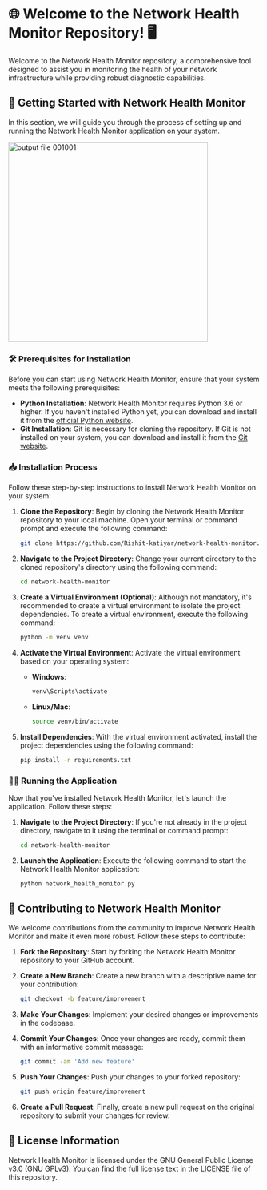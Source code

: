 # 🌐 Welcome to the Network Health Monitor Repository! 🖥️

Welcome to the Network Health Monitor repository, a comprehensive tool designed to assist you in monitoring the health of your network infrastructure while providing robust diagnostic capabilities.

## 🚀 Getting Started with Network Health Monitor

In this section, we will guide you through the process of setting up and running the Network Health Monitor application on your system.

<img width="399" alt="output file 001001" src="https://github.com/Rishit-katiyar/network-health-monitor/assets/167756997/82966967-2c4e-410f-b8dc-b79c927cf548">

### 🛠️ Prerequisites for Installation

Before you can start using Network Health Monitor, ensure that your system meets the following prerequisites:

- **Python Installation**: Network Health Monitor requires Python 3.6 or higher. If you haven't installed Python yet, you can download and install it from the [official Python website](https://www.python.org/).
- **Git Installation**: Git is necessary for cloning the repository. If Git is not installed on your system, you can download and install it from the [Git website](https://git-scm.com/).

### 📥 Installation Process

Follow these step-by-step instructions to install Network Health Monitor on your system:

1. **Clone the Repository**: Begin by cloning the Network Health Monitor repository to your local machine. Open your terminal or command prompt and execute the following command:

    ```bash
    git clone https://github.com/Rishit-katiyar/network-health-monitor.git
    ```

2. **Navigate to the Project Directory**: Change your current directory to the cloned repository's directory using the following command:

    ```bash
    cd network-health-monitor
    ```

3. **Create a Virtual Environment (Optional)**: Although not mandatory, it's recommended to create a virtual environment to isolate the project dependencies. To create a virtual environment, execute the following command:

    ```bash
    python -m venv venv
    ```

4. **Activate the Virtual Environment**: Activate the virtual environment based on your operating system:

    - **Windows**:

        ```bash
        venv\Scripts\activate
        ```

    - **Linux/Mac**:

        ```bash
        source venv/bin/activate
        ```

5. **Install Dependencies**: With the virtual environment activated, install the project dependencies using the following command:

    ```bash
    pip install -r requirements.txt
    ```

### 🏃‍♂️ Running the Application

Now that you've installed Network Health Monitor, let's launch the application. Follow these steps:

1. **Navigate to the Project Directory**: If you're not already in the project directory, navigate to it using the terminal or command prompt:

    ```bash
    cd network-health-monitor
    ```

2. **Launch the Application**: Execute the following command to start the Network Health Monitor application:

    ```bash
    python network_health_monitor.py
    ```

## 🤝 Contributing to Network Health Monitor

We welcome contributions from the community to improve Network Health Monitor and make it even more robust. Follow these steps to contribute:

1. **Fork the Repository**: Start by forking the Network Health Monitor repository to your GitHub account.
2. **Create a New Branch**: Create a new branch with a descriptive name for your contribution:

    ```bash
    git checkout -b feature/improvement
    ```

3. **Make Your Changes**: Implement your desired changes or improvements in the codebase.
4. **Commit Your Changes**: Once your changes are ready, commit them with an informative commit message:

    ```bash
    git commit -am 'Add new feature'
    ```

5. **Push Your Changes**: Push your changes to your forked repository:

    ```bash
    git push origin feature/improvement
    ```

6. **Create a Pull Request**: Finally, create a new pull request on the original repository to submit your changes for review.

## 📝 License Information

Network Health Monitor is licensed under the GNU General Public License v3.0 (GNU GPLv3). You can find the full license text in the [LICENSE](LICENSE) file of this repository.
